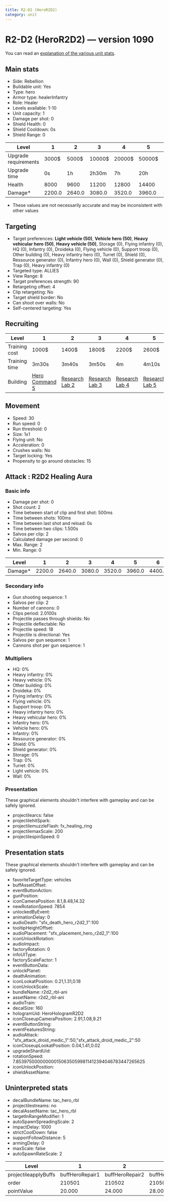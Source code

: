 ```yaml
---
title: R2-D2 (HeroR2D2)
category: unit
---
```


# R2-D2 (HeroR2D2) — version 1090

You can read an [explanation  of the various unit stats](unitexplained.md).

## Main stats

  * Side: Rebellion
  * Buildable unit: Yes
  * Type: hero
  * Armor type: healerInfantry
  * Role: Healer
  * Levels available: 1-10
  * Unit capacity: 1
  * Damage per shot: 0
  * Shield Health: 0
  * Shield Cooldown: 0s
  * Shield Range: 0

|Level               |1     |2     |3     |4     |5     |6      |7      |8      |9       |10      |
|--------------------|------|------|------|------|------|-------|-------|-------|--------|--------|
|Upgrade requirements|3000$ |5000$ |10000$|20000$|50000$|135000$|225000$|450000$|1500000$|2500000$|
|Upgrade time        |0s    |1h    |2h30m |7h    |20h   |2d12h  |4d     |6d     |1w1d    |1w5d    |
|Health              |8000  |9600  |11200 |12800 |14400 |16000  |17600  |19200  |20800   |24000   |
|Damage*             |2200.0|2640.0|3080.0|3520.0|3960.0|4400.0 |4840.0 |5280.0 |5720.0  |6600.0  |

* These values are not necessarily accurate and may be inconsistent with other values

## Targeting

  * Target preferences: **Light vehicle (50)**, **Vehicle hero (50)**, **Heavy vehicular hero (50)**, **Heavy vehicle (50)**, Storage (0), Flying infantry (0), HQ (0), Infantry (0), Droideka (0), Flying vehicle (0), Support troop (0), Other building (0), Heavy infantry hero (0), Turret (0), Shield (0), Ressource generator (0), Infantry hero (0), Wall (0), Shield generator (0), Trap (0), Heavy infantry (0)
  * Targeted type: ALLIES
  * View Range: 8
  * Target preferences strength: 90
  * Retargeting offset: 4
  * Clip retargeting: No
  * Target shield border: No
  * Can shoot over walls: No
  * Self-centered targeting: Yes

## Recruiting

|Level        |1                                          |2                                     |3                                     |4                                     |5                                     |6                                     |7                                     |8                                     |9                                     |10                                     |
|-------------|-------------------------------------------|--------------------------------------|--------------------------------------|--------------------------------------|--------------------------------------|--------------------------------------|--------------------------------------|--------------------------------------|--------------------------------------|---------------------------------------|
|Training cost|1000$                                      |1400$                                 |1800$                                 |2200$                                 |2600$                                 |3000$                                 |3400$                                 |4000$                                 |4200$                                 |4600$                                  |
|Training time|3m30s                                      |3m40s                                 |3m50s                                 |4m                                    |4m10s                                 |4m20s                                 |4m30s                                 |9m20s                                 |9m40s                                 |10m                                    |
|Building     |[Hero Command 5](rebelTacticalCommand.html)|[Research Lab 2](rebelOffenseLab.html)|[Research Lab 3](rebelOffenseLab.html)|[Research Lab 4](rebelOffenseLab.html)|[Research Lab 5](rebelOffenseLab.html)|[Research Lab 6](rebelOffenseLab.html)|[Research Lab 7](rebelOffenseLab.html)|[Research Lab 8](rebelOffenseLab.html)|[Research Lab 9](rebelOffenseLab.html)|[Research Lab 10](rebelOffenseLab.html)|

## Movement

  * Speed: 30
  * Run speed: 0
  * Run threshold: 0
  * Size: 1x1
  * Flying unit: No
  * Acceleration: 0
  * Crushes walls: No
  * Target locking: Yes
  * Propensity to go around obstacles: 15

## Attack : R2D2 Healing Aura

### Basic info

  * Damage per shot: 0
  * Shot count: 2
  * Time between start of clip and first shot: 500ms
  * Time between shots: 100ms
  * Time between last shot and reload: 0s
  * Time between two clips: 1.500s
  * Salvos per clip: 2
  * Calculated damage per second: 0
  * Max. Range: 2
  * Min. Range: 0

|Level  |1     |2     |3     |4     |5     |6     |7     |8     |9     |10    |
|-------|------|------|------|------|------|------|------|------|------|------|
|Damage*|2200.0|2640.0|3080.0|3520.0|3960.0|4400.0|4840.0|5280.0|5720.0|6600.0|

### Secondary info

  * Gun shooting sequence: 1
  * Salvos per clip: 2
  * Number of cannons: 0
  * Clips period: 2.0100s
  * Projectile passes through shields: No
  * Projectile deflectable: No
  * Projectile speed: 18
  * Projectile is directional: Yes
  * Salvos per gun sequence: 1
  * Cannons shot per gun sequence: 1

### Multipliers

  * HQ: 0%
  * Heavy infantry: 0%
  * Heavy vehicle: 0%
  * Other building: 0%
  * Droideka: 0%
  * Flying infantry: 0%
  * Flying vehicle: 0%
  * Support troop: 0%
  * Heavy infantry hero: 0%
  * Heavy vehicular hero: 0%
  * Infantry hero: 0%
  * Vehicle hero: 0%
  * Infantry: 0%
  * Ressource generator: 0%
  * Shield: 0%
  * Shield generator: 0%
  * Storage: 0%
  * Trap: 0%
  * Turret: 0%
  * Light vehicle: 0%
  * Wall: 0%

### Presentation

These graphical elements shouldn't interfere with gameplay and can be safely ignored.

  * projectilearcs: false
  * projectilehitSpark: 
  * projectilemuzzleFlash: fx_healing_ring
  * projectilemaxScale: 200
  * projectilespinSpeed: 0

## Presentation stats

These graphical elements shouldn't interfere with gameplay and can be safely ignored.

  * favoriteTargetType: vehicles
  * buffAssetOffset: 
  * eventButtonAction: 
  * gunPosition: 
  * iconCameraPosition: 8.1,8.48,14.32
  * newRotationSpeed: 7854
  * unlockedByEvent: 
  * animationDelay: 0
  * audioDeath: "sfx_death_hero_r2d2_1":100
  * tooltipHeightOffset: 
  * audioPlacement: "sfx_placement_hero_r2d2_1":100
  * iconUnlockRotation: 
  * audioImpact: 
  * factoryRotation: 0
  * infoUIType: 
  * factoryScaleFactor: 1
  * eventButtonData: 
  * unlockPlanet: 
  * deathAnimation: 
  * iconLookatPosition: 0.21,1.31,0.18
  * iconUnlockScale: 
  * bundleName: r2d2_rbl-ani
  * assetName: r2d2_rbl-ani
  * audioTrain: 
  * decalSize: 160
  * hologramUid: HeroHologramR2D2
  * iconCloseupCameraPosition: 2.91,1.08,9.21
  * eventButtonString: 
  * eventFeaturesString: 
  * audioAttack: "sfx_attack_droid_medic_1":50,"sfx_attack_droid_medic_2":50
  * iconCloseupLookatPosition: 0.04,1.41,0.02
  * upgradeShardUid: 
  * rotationSpeed: 7.8539750000000001506350599811412394046783447265625
  * iconUnlockPosition: 
  * shieldAssetName: 

## Uninterpreted stats

  * decalBundleName: tac_hero_rbl
  * projectilestreams: no
  * decalAssetName: tac_hero_rbl
  * targetInRangeModifier: 1
  * autoSpawnSpreadingScale: 2
  * impactDelay: 1000
  * strictCoolDown: false
  * supportFollowDistance: 5
  * armingDelay: 0
  * maxScale: false
  * autoSpawnRateScale: 2

|Level               |1              |2              |3              |4              |5              |6              |7              |8              |9              |10              |
|--------------------|---------------|---------------|---------------|---------------|---------------|---------------|---------------|---------------|---------------|----------------|
|projectileapplyBuffs|buffHeroRepair1|buffHeroRepair2|buffHeroRepair3|buffHeroRepair4|buffHeroRepair5|buffHeroRepair6|buffHeroRepair7|buffHeroRepair8|buffHeroRepair9|buffHeroRepair10|
|order               |210501         |210502         |210503         |210504         |210505         |210506         |210507         |210508         |210509         |210510          |
|pointValue          |20.000         |24.000         |28.000         |32.000         |36.000         |40.000         |44.000         |48.000         |52.000         |60.000          |

